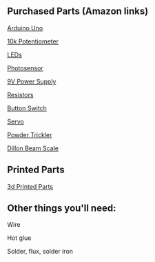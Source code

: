 ## Purchased Parts (Amazon links)

[Arduino Uno](https://www.amazon.com/ELEGOO-Board-ATmega328P-ATMEGA16U2-Compliant/dp/B01EWOE0UU/ref=sr_1_6?dchild=1&keywords=arduino&qid=1601605929&sr=8-6)

[10k Potentiometer](https://www.amazon.com/Uxcell-a15011600ux0235-Linear-Rotary-Potentiometer/dp/B01DKCUVMQ/ref=sr_1_5?dchild=1&keywords=potentiometer&qid=1601605982&sr=8-5)

[LEDs](https://www.amazon.com/eBoot-Pieces-Emitting-Diodes-Assorted/dp/B06XPV4CSH/ref=sxin_9_ac_d_rm?ac_md=2-2-bGVkIGRpb2Rl-ac_d_rm&cv_ct_cx=LED&dchild=1&keywords=LED&pd_rd_i=B06XPV4CSH&pd_rd_r=9348813c-1026-4761-a8dd-7ce0e61af784&pd_rd_w=0DJ61&pd_rd_wg=l1cEm&pf_rd_p=3d1a8341-be16-45b1-ae3d-ba8c533ec9f0&pf_rd_r=83NPJDWNK88F0EF3HR9J&psc=1&qid=1601606033&sr=1-3-12d4272d-8adb-4121-8624-135149aa9081)

[Photosensor](https://www.amazon.com/eBoot-Photoresistor-Sensitive-Resistor-Dependent/dp/B01N7V536K/ref=sr_1_6?dchild=1&keywords=photo+sensor&qid=1601606078&s=industrial&sr=1-6)

[9V Power Supply](https://www.amazon.com/Keyboard-DanElectro-DigiTech-Electronic-LotFancy/dp/B07234PV7Q/ref=sr_1_3?dchild=1&keywords=9v+power+supply&qid=1601606114&sr=8-3)

[Resistors](https://www.amazon.com/Cutequeen-Values-Compliant-Resistor-25pcs/dp/B016NXK6QK/ref=sr_1_3?dchild=1&keywords=resistor&qid=1601606153&sr=8-3)

[Button Switch](https://www.amazon.com/OCR-180PcsTactile-Momentary-Switches-Assortment/dp/B01MRP025V/ref=sr_1_11?dchild=1&keywords=button+switch&qid=1601606264&sr=8-11)

[Servo](https://www.amazon.com/Parallax-Continuous-Rotation-Servo-PARALLAX/dp/B01M6D0KTM/ref=sr_1_1?dchild=1&keywords=parallax+servo&qid=1601729620&sr=8-1)

[Powder Trickler](https://www.amazon.com/Frankford-Arsenal-Trickler-Convenient-Reloading/dp/B00AVUJ26C/ref=sr_1_3?dchild=1&keywords=powder+trickler&qid=1601606506&sr=8-3)

[Dillon Beam Scale](https://www.dillonprecision.com/eliminator-balance-beam-scale_8_7_25215.html)

## Printed Parts

[3d Printed Parts](https://www.thingiverse.com/thing:4612523)


## Other things you'll need:

Wire

Hot glue

Solder, flux, solder iron




